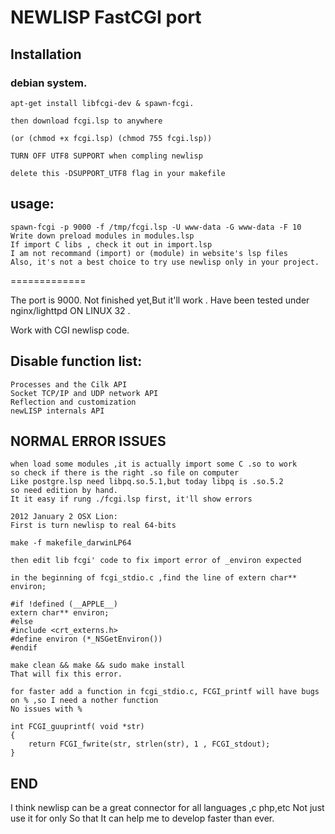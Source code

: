 NEWLISP FastCGI port
=============

Installation
-----------

###	debian system.

	apt-get install libfcgi-dev & spawn-fcgi.
		
	then download fcgi.lsp to anywhere
	
	(or (chmod +x fcgi.lsp) (chmod 755 fcgi.lsp))
	
	TURN OFF UTF8 SUPPORT when compling newlisp

	delete this -DSUPPORT_UTF8 flag in your makefile

usage:
-----

	spawn-fcgi -p 9000 -f /tmp/fcgi.lsp -U www-data -G www-data -F 10
	Write down preload modules in modules.lsp
	If import C libs , check it out in import.lsp
	I am not recommand (import) or (module) in website's lsp files
	Also, it's not a best choice to try use newlisp only in your project.

=============

The port is 9000. 
Not finished yet,But it'll work .
Have been tested under nginx/lighttpd ON LINUX 32 .

Work with CGI newlisp code.

Disable function list:
-----

	Processes and the Cilk API
	Socket TCP/IP and UDP network API 
	Reflection and customization 
	newLISP internals API

NORMAL ERROR ISSUES
-----
	when load some modules ,it is actually import some C .so to work
	so check if there is the right .so file on computer
	Like postgre.lsp need libpq.so.5.1,but today libpq is .so.5.2 
	so need edition by hand.
	It it easy if rung ./fcgi.lsp first, it'll show errors 

	2012 January 2 OSX Lion:
	First is turn newlisp to real 64-bits 

	make -f makefile_darwinLP64
	
	then edit lib fcgi' code to fix import error of _environ expected
	
	in the beginning of fcgi_stdio.c ,find the line of extern char** environ; 

	#if !defined (__APPLE__)
    extern char** environ;
	#else
	#include <crt_externs.h>
	#define environ (*_NSGetEnviron())
	#endif
	
	make clean && make && sudo make install 
	That will fix this error.
	
	for faster add a function in fcgi_stdio.c, FCGI_printf will have bugs on % ,so I need a nother function
	No issues with %

	int FCGI_guuprintf( void *str)
	{
    	return FCGI_fwrite(str, strlen(str), 1 , FCGI_stdout);
	}


	
END
-----

I think newlisp can be a great connector for all  languages ,c php,etc
Not just use it for only 
So that
It can help me to develop faster than ever.

